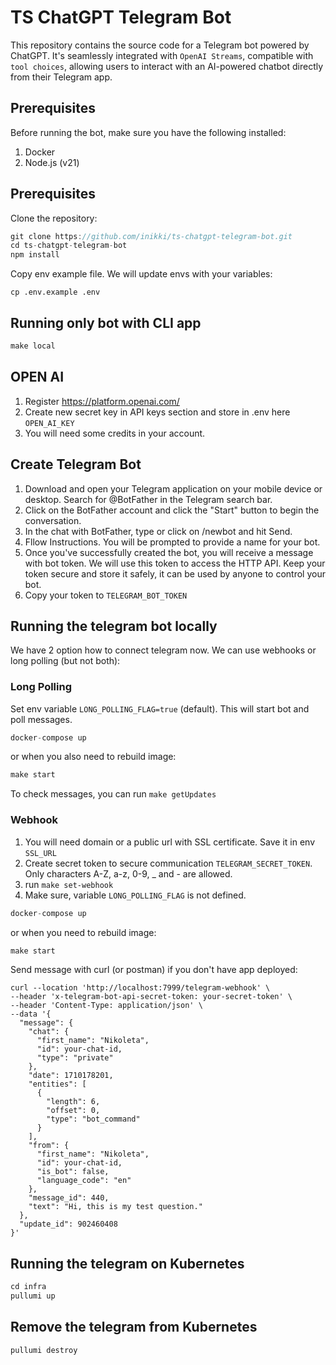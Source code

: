 # TS ChatGPT Telegram Bot

This repository contains the source code for a Telegram bot powered by ChatGPT. It's seamlessly integrated with `OpenAI Streams`, compatible with `tool choices`, allowing users to interact with an AI-powered chatbot directly from their Telegram app.

## Prerequisites

Before running the bot, make sure you have the following installed:

1. Docker
2. Node.js (v21)

## Prerequisites

Clone the repository:

```ts
git clone https://github.com/inikki/ts-chatgpt-telegram-bot.git
cd ts-chatgpt-telegram-bot
npm install
```

Copy env example file. We will update envs with your variables:

```
cp .env.example .env
```

## Running only bot with CLI app

```ts
make local
```

## OPEN AI

1. Register https://platform.openai.com/
2. Create new secret key in API keys section and store in .env here `OPEN_AI_KEY`
3. You will need some credits in your account.

## Create Telegram Bot

1. Download and open your Telegram application on your mobile device or desktop. Search for @BotFather in the Telegram search bar.
2. Click on the BotFather account and click the "Start" button to begin the conversation.
3. In the chat with BotFather, type or click on /newbot and hit Send.
4. Fllow Instructions. You will be prompted to provide a name for your bot.
5. Once you've successfully created the bot, you will receive a message with bot token. We will use this token to access the HTTP API. Keep your token secure and store it safely, it can be used by anyone to control your bot.
6. Copy your token to `TELEGRAM_BOT_TOKEN`

## Running the telegram bot locally

We have 2 option how to connect telegram now. We can use webhooks or long polling (but not both):

### Long Polling

Set env variable `LONG_POLLING_FLAG=true` (default).
This will start bot and poll messages.

```ts
docker-compose up
```

or when you also need to rebuild image:

```ts
make start
```

To check messages, you can run `make getUpdates`

### Webhook

1. You will need domain or a public url with SSL certificate. Save it in env `SSL_URL`
2. Create secret token to secure communication `TELEGRAM_SECRET_TOKEN`. Only characters A-Z, a-z, 0-9, \_ and - are allowed.
3. run `make set-webhook`
4. Make sure, variable `LONG_POLLING_FLAG` is not defined.

```ts
docker-compose up
```

or when you need to rebuild image:

```ts
make start
```

Send message with curl (or postman) if you don't have app deployed:

```example curl
curl --location 'http://localhost:7999/telegram-webhook' \
--header 'x-telegram-bot-api-secret-token: your-secret-token' \
--header 'Content-Type: application/json' \
--data '{
  "message": {
    "chat": {
      "first_name": "Nikoleta",
      "id": your-chat-id,
      "type": "private"
    },
    "date": 1710178201,
    "entities": [
      {
        "length": 6,
        "offset": 0,
        "type": "bot_command"
      }
    ],
    "from": {
      "first_name": "Nikoleta",
      "id": your-chat-id,
      "is_bot": false,
      "language_code": "en"
    },
    "message_id": 440,
    "text": "Hi, this is my test question."
  },
  "update_id": 902460408
}'
```

## Running the telegram on Kubernetes

```ts
cd infra
pullumi up
```

## Remove the telegram from Kubernetes

```ts
pullumi destroy
```
